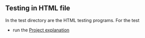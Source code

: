 ## Testing in HTML file

In the test directory are the HTML testing programs. For the test 
- run the [Project explanation](README.md)